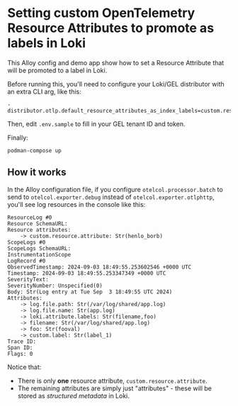 # Setting custom OpenTelemetry Resource Attributes to promote as labels in Loki

This Alloy config and demo app show how to set a Resource Attribute that will be promoted to a label in Loki.

Before running this, you'll need to configure your Loki/GEL distributor with an extra CLI arg, like this:

    -distributor.otlp.default_resource_attributes_as_index_labels=custom.resource.attribute

Then, edit `.env.sample` to fill in your GEL tenant ID and token.

Finally:

    podman-compose up

## How it works

In the Alloy configuration file, if you configure `otelcol.processor.batch` to send to `otelcol.exporter.debug` instead of `otelcol.exporter.otlphttp`, you'll see log resources in the console like this:

    ResourceLog #0
    Resource SchemaURL: 
    Resource attributes:
        -> custom.resource.attribute: Str(henlo_borb)
    ScopeLogs #0
    ScopeLogs SchemaURL: 
    InstrumentationScope  
    LogRecord #0
    ObservedTimestamp: 2024-09-03 18:49:55.253602546 +0000 UTC
    Timestamp: 2024-09-03 18:49:55.253347349 +0000 UTC
    SeverityText: 
    SeverityNumber: Unspecified(0)
    Body: Str(Log entry at Tue Sep  3 18:49:55 UTC 2024)
    Attributes:
        -> log.file.path: Str(/var/log/shared/app.log)
        -> log.file.name: Str(app.log)
        -> loki.attribute.labels: Str(filename,foo)
        -> filename: Str(/var/log/shared/app.log)
        -> foo: Str(fooval)
        -> custom.label: Str(label_1)
    Trace ID: 
    Span ID: 
    Flags: 0

Notice that:

- There is only **one** resource attribute, `custom.resource.attribute`.
- The remaining attributes are simply just "attributes" - these will be stored as _structured metadata_ in Loki.

